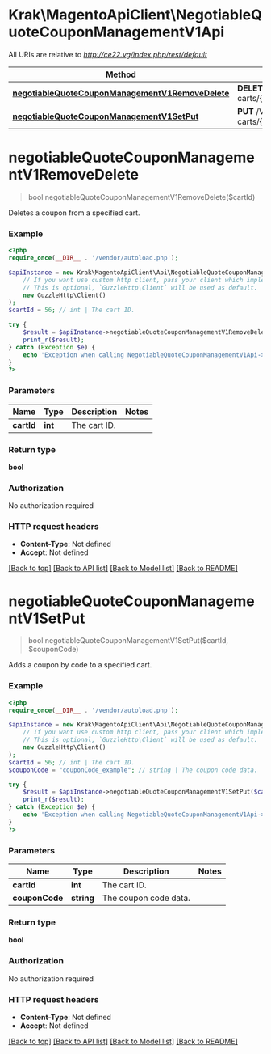 # Krak\MagentoApiClient\NegotiableQuoteCouponManagementV1Api

All URIs are relative to *http://ce22.vg/index.php/rest/default*

Method | HTTP request | Description
------------- | ------------- | -------------
[**negotiableQuoteCouponManagementV1RemoveDelete**](NegotiableQuoteCouponManagementV1Api.md#negotiableQuoteCouponManagementV1RemoveDelete) | **DELETE** /V1/negotiable-carts/{cartId}/coupons | 
[**negotiableQuoteCouponManagementV1SetPut**](NegotiableQuoteCouponManagementV1Api.md#negotiableQuoteCouponManagementV1SetPut) | **PUT** /V1/negotiable-carts/{cartId}/coupons/{couponCode} | 


# **negotiableQuoteCouponManagementV1RemoveDelete**
> bool negotiableQuoteCouponManagementV1RemoveDelete($cartId)



Deletes a coupon from a specified cart.

### Example
```php
<?php
require_once(__DIR__ . '/vendor/autoload.php');

$apiInstance = new Krak\MagentoApiClient\Api\NegotiableQuoteCouponManagementV1Api(
    // If you want use custom http client, pass your client which implements `GuzzleHttp\ClientInterface`.
    // This is optional, `GuzzleHttp\Client` will be used as default.
    new GuzzleHttp\Client()
);
$cartId = 56; // int | The cart ID.

try {
    $result = $apiInstance->negotiableQuoteCouponManagementV1RemoveDelete($cartId);
    print_r($result);
} catch (Exception $e) {
    echo 'Exception when calling NegotiableQuoteCouponManagementV1Api->negotiableQuoteCouponManagementV1RemoveDelete: ', $e->getMessage(), PHP_EOL;
}
?>
```

### Parameters

Name | Type | Description  | Notes
------------- | ------------- | ------------- | -------------
 **cartId** | **int**| The cart ID. |

### Return type

**bool**

### Authorization

No authorization required

### HTTP request headers

 - **Content-Type**: Not defined
 - **Accept**: Not defined

[[Back to top]](#) [[Back to API list]](../../README.md#documentation-for-api-endpoints) [[Back to Model list]](../../README.md#documentation-for-models) [[Back to README]](../../README.md)

# **negotiableQuoteCouponManagementV1SetPut**
> bool negotiableQuoteCouponManagementV1SetPut($cartId, $couponCode)



Adds a coupon by code to a specified cart.

### Example
```php
<?php
require_once(__DIR__ . '/vendor/autoload.php');

$apiInstance = new Krak\MagentoApiClient\Api\NegotiableQuoteCouponManagementV1Api(
    // If you want use custom http client, pass your client which implements `GuzzleHttp\ClientInterface`.
    // This is optional, `GuzzleHttp\Client` will be used as default.
    new GuzzleHttp\Client()
);
$cartId = 56; // int | The cart ID.
$couponCode = "couponCode_example"; // string | The coupon code data.

try {
    $result = $apiInstance->negotiableQuoteCouponManagementV1SetPut($cartId, $couponCode);
    print_r($result);
} catch (Exception $e) {
    echo 'Exception when calling NegotiableQuoteCouponManagementV1Api->negotiableQuoteCouponManagementV1SetPut: ', $e->getMessage(), PHP_EOL;
}
?>
```

### Parameters

Name | Type | Description  | Notes
------------- | ------------- | ------------- | -------------
 **cartId** | **int**| The cart ID. |
 **couponCode** | **string**| The coupon code data. |

### Return type

**bool**

### Authorization

No authorization required

### HTTP request headers

 - **Content-Type**: Not defined
 - **Accept**: Not defined

[[Back to top]](#) [[Back to API list]](../../README.md#documentation-for-api-endpoints) [[Back to Model list]](../../README.md#documentation-for-models) [[Back to README]](../../README.md)

